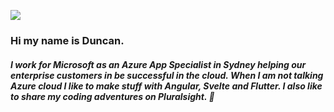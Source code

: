 ![](https://pbs.twimg.com/profile_banners/110376362/1603411936/600x200)
### Hi my name is Duncan. 
##### I work for Microsoft as an Azure App Specialist in Sydney helping our enterprise customers in be successful in the cloud. When I am not talking Azure cloud I like to make stuff with Angular, Svelte and Flutter. I also like to share my coding adventures on Pluralsight. 👋
